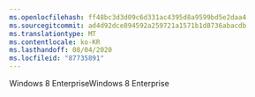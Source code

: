 ```yaml
---
ms.openlocfilehash: ff48bc3d3d09c6d331ac4395d8a9599bd5e2daa4
ms.sourcegitcommit: ad4d92dce894592a259721a1571b1d8736abacdb
ms.translationtype: MT
ms.contentlocale: ko-KR
ms.lasthandoff: 08/04/2020
ms.locfileid: "87735891"
---
```

<span data-ttu-id="8d3be-101">Windows 8 Enterprise</span><span class="sxs-lookup"><span data-stu-id="8d3be-101">Windows 8 Enterprise</span></span>
